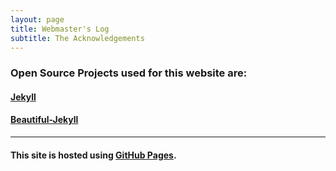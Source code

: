 ```yaml
---
layout: page
title: Webmaster's Log 
subtitle: The Acknowledgements
---
```


### Open Source Projects used for this website are: ###

#### [Jekyll](http://jekyllrb.com)

#### [Beautiful-Jekyll](http://jekyllrb.com)

<hr>

#### This site is hosted using [GitHub Pages](https://pages.github.com/).


